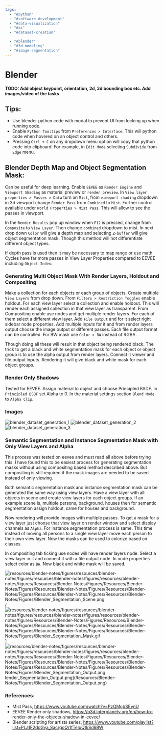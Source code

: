 ```yaml
---
tags:
  - "#python"
  - "#software-development"
  - "#data-visualization"
  - "#ai"
  - "#dataset-creation"

  - "#blender"
  - "#3d-modeling"
  - "#image-segmentation"
---
```

# Blender

**TODO: Add object keypoint, orientation, 2d, 3d bounding box etc. Add images/video of the tasks.**

## Tips:

- Use blender python code with modal to prevent UI from locking up when running code.
- Enable `Python Tooltips` from `Preferences > Interface`. This will python code when hovered on an object control and others. 
- Pressing `Ctrl + C` on any dropdown menu option will copy that python code into clipboard. For example, in `Edit Mode` selecting `Subdivide` from `Edge` menu.

## Blender Depth Map and Object Segmentation Mask:

Can be useful for deep learning. Enable `EEVEE` as `Render Engine` and `Viewport Shading` as material preview or `render preview`. In `View layer properties > Passes > Data` turn on `Mist`, from `viewport shading` dropdown in 3d viewport change `Render Pass` from `Combined` to `Mist`. Further control available under `World Properties > Mist Pass`. This will allow to see the passes in viewport.

In the `Render Results` pop up window when `F12` is pressed, change from `Composite` to `View Layer`. Then change `combined` dropdown to mist. In next drop down `Color` will give a depth map and selecting `Z-buffer` will give object segmentation mask. Though this method will not differentiate different object types. 

If depth pass is used then it may be necessary to map range or use math. Cycles have far more passes in View Layer Properties compared to EEVEE including `Object Index`.

### Generating Multi Object Mask With Render Layers, Holdout and Compositing

Make a collection for each objects or each group of objects. Create multiple `View Layers` from drop down. From `Filters > Restriction Toggles` enable holdout. For each view layer select a collection and enable holdout. This will render each assigned collection in that view layer as transparent. From Compositing enable use nodes and get multiple render layers. For each of them select a different view layer. Add `File Output` and for it select right sidebar node properties. Add multiple inputs for it and from render layers output choose the image output or different passes. Each file output format can be controlled. For BW mask use `Color > BW` instead of RGBA.

Though doing all these will result in that object being rendered black. The trick to get a black and white segmentation mask for each object or object group is to use the alpha output from render layers. Connect it viewer and file output inputs. Rendering it will give black and white mask for each object groups.

### Render Only Shadows

Tested for EEVEE. Assign material to object and choose Principled BSDF. In `Principled BSDF` set Alpha to 0. In the material settings section `Blend Mode` to `Alpha Clip`.

### Images

![blender_dataset_generation_1](Resources/Blender-Notes/Figures/Blender_Dataset_Generation_1.png)
![blender_dataset_generation_2](Resources/Blender-Notes/Figures/Blender_Dataset_Generation_2.png)
![blender_dataset_generation_3](Resources/Blender-Notes/Figures/Blender_Dataset_Generation_3.png)

### Semantic Segmentation and Instance Segmentation Mask with Only View Layers and Alpha

This process was tested on eevee and must read all above before trying this. I have found this to be easiest process for generating segmentation masks without using compositing based method described above. But compositing is still required if the mask images are needed to be saved instead of only viewing. 

Both semantic segmentation mask and instance segmentation mask can be generated the same way using view layers. Have a view layer with all objects in scene and create view layers for each object groups. If an example scene is, multiple persons, background, houses then for semantic segmentation assign holdout, same for houses and background. 

Now rendering will provide images with multiple passes. To get a mask for a view layer just choose that view layer on render window and select display channels as `Alpha`. For instance segmentation process is same. This time instead of moving all persons to a single view layer move each person to their own view layer. Now the masks can be used to colorize based on classes.

In compositing tab ticking use nodes will have render layers node. Select a view layer in it and connect it with a file output node. In node properties select color as `BW`. Now black and white mask will be saved.

![resources/blender-notes/figures/resources/blender-notes/figures/resources/blender-notes/figures/resources/blender-notes/figures/Resources/Blender-Notes/Figures/Resources/Blender-Notes/Figures/Resources/Blender-Notes/Figures/Resources/Blender-Notes/Figures/Resources/Blender-Notes/Figures/Resources/Blender-Notes/Figures/Blender_Segmentation_Scene.png](Blender_Segmentation_Scene.png)/![resources/blender-notes/figures/resources/blender-notes/figures/resources/blender-notes/figures/resources/blender-notes/figures/Resources/Blender-Notes/Figures/Resources/Blender-Notes/Figures/Resources/Blender-Notes/Figures/Resources/Blender-Notes/Figures/Resources/Blender-Notes/Figures/Resources/Blender-Notes/Figures/Blender_Segmentation_Mask.gif](Blender_Segmentation_Mask.gif)]![resources/blender-notes/figures/resources/blender-notes/figures/resources/blender-notes/figures/resources/blender-notes/figures/Resources/Blender-Notes/Figures/Resources/Blender-Notes/Figures/Resources/Blender-Notes/Figures/Resources/Blender-Notes/Figures/Resources/Blender-Notes/Figures/Resources/Blender-Notes/Figures/Blender_Segmentation_Output.png](Blender_Segmentation_Output.png)lender_Segmentation_Output.png](Resources/Blender-Notes/Figures/Blender_Segmentation_Output.png)


### References:

- Mist Pass, https://www.youtube.com/watch?v=PzQMgbSEynU
- EEVEE Render only shadows, https://b3d.interplanety.org/en/how-to-render-only-the-objects-shadow-in-eevee/
- Blender scripting for artists series, https://www.youtube.com/playlist?list=PLa1F2ddGya_8acrgoQr1fTeIuQtkSd6BW
